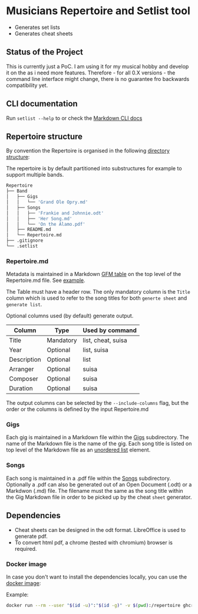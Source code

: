 # Musicians Repertoire and Setlist tool

* Generates set lists
* Generates cheat sheets

## Status of the Project

This is currently just a PoC. I am using it for my musical hobby
and develop it on the as i need more features.
Therefore - for all 0.X versions - the command line interface might change,
there is no guarantee fro backwards compatibility yet.

## CLI documentation

Run `setlist --help` to or check the [Markdown CLI docs](./docs/setlist.md)

## Repertoire structure

By convention the Repertoire is organised in the following [directory structure](test/Repertoire):

The repertoire is by default partitioned into substructures for
example to support multiple bands.

```bash
Repertoire
├── Band
│   ├── Gigs
│   │   └── 'Grand Ole Opry.md'
│   ├── Songs
│   │   ├── 'Frankie and Johnnie.odt'
│   │   ├── 'Her Song.md'
│   │   └── 'On the Alamo.pdf'
│   ├── README.md
│   └── Repertoire.md
├── .gitignore
└── .setlist
```

### Repertoire.md

Metadata is maintained in a Markdown
[GFM table](https://github.github.com/gfm/#tables-extension-) on the top level
of the Repertoire.md file. See [example](test/Repertoire/Band/Repertoire.md).

The Table must have a header row. The only mandatory column is the
`Title` column which is used to refer to the song titles
for both `generte sheet` and  `generate list`.

Optional columns used (by default) generate output.

| Column      | Type      | Used by command    |
|-------------|-----------|--------------------|
| Title       | Mandatory | list, cheat, suisa |
| Year        | Optional  | list, suisa        |
| Description | Optional  | list               |
| Arranger    | Optional  | suisa              |
| Composer    | Optional  | suisa              |
| Duration    | Optional  | suisa              |

The output columns can be selected by the `--include-columns` flag,
but the order or the columns is defined by the input Repertoire.md

### Gigs

Each gig is maintained in a Markdown file within the [Gigs](test/Repertoire/Band/Gigs) subdirectory.
The name of the Markdown file is the name of the gig. Each song title is listed on top level of the Markdown file as an
[unordered list](https://www.markdownguide.org/basic-syntax/#unordered-lists) element.

### Songs

Each song is maintained in a .pdf file within the [Songs](test/Repertoire/Band/Songs) subdirectory.
Optionally a .pdf can also be generated out of an Open Document (.odt) or a Markdwon (.md) file.
The filename must the same as the song title within the Gig Markdown file in order to be picked up by the cheat `sheet`
generator.

## Dependencies

* Cheat sheets can be designed in the odt format. LibreOffice is used to generate pdf.
* To convert html pdf, a chrome (tested with chromium) browser is required.

### Docker image

In case you don't want to install the dependencies locally, you can use the [docker image](https://github.com/laenzlinger/setlist/pkgs/container/setlist):

Example:

```bash
docker run --rm --user "$(id -u)":"$(id -g)" -v $(pwd):/repertoire ghcr.io/laenzlinger/setlist --help
```
